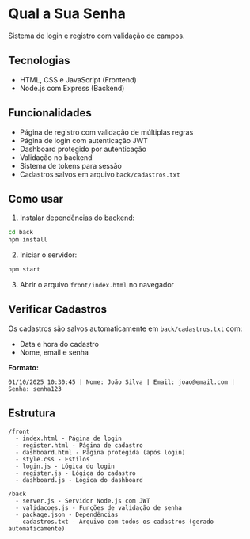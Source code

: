 # Qual a Sua Senha

Sistema de login e registro com validação de campos.

## Tecnologias

- HTML, CSS e JavaScript (Frontend)
- Node.js com Express (Backend)

## Funcionalidades

- Página de registro com validação de múltiplas regras
- Página de login com autenticação JWT
- Dashboard protegido por autenticação
- Validação no backend
- Sistema de tokens para sessão
- Cadastros salvos em arquivo `back/cadastros.txt`

## Como usar

1. Instalar dependências do backend:
```bash
cd back
npm install
```

2. Iniciar o servidor:
```bash
npm start
```

3. Abrir o arquivo `front/index.html` no navegador

## Verificar Cadastros

Os cadastros são salvos automaticamente em `back/cadastros.txt` com:
- Data e hora do cadastro
- Nome, email e senha

**Formato:**
```
01/10/2025 10:30:45 | Nome: João Silva | Email: joao@email.com | Senha: senha123
```

## Estrutura

```
/front
  - index.html - Página de login
  - register.html - Página de cadastro
  - dashboard.html - Página protegida (após login)
  - style.css - Estilos
  - login.js - Lógica do login
  - register.js - Lógica do cadastro
  - dashboard.js - Lógica do dashboard

/back
  - server.js - Servidor Node.js com JWT
  - validacoes.js - Funções de validação de senha
  - package.json - Dependências
  - cadastros.txt - Arquivo com todos os cadastros (gerado automaticamente)
```